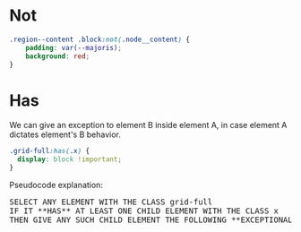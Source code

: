 # Not

```css
.region--content .block:not(.node__content) {
	padding: var(--majoris);
	background: red;
}
```

# Has

We can give an exception to element B inside element A, in case element A dictates element's B behavior.

```css
.grid-full:has(.x) {
  display: block !important;
}
```

Pseudocode explanation:

<pre>
SELECT ANY ELEMENT WITH THE CLASS grid-full
IF IT **HAS** AT LEAST ONE CHILD ELEMENT WITH THE CLASS x
THEN GIVE ANY SUCH CHILD ELEMENT THE FOLLOWING **EXCEPTIONAL** CSS DIRECTIVES
</pre>
